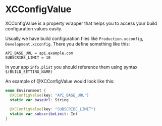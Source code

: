 #  XCConfigValue

XCConfigValue is a property wrapper that helps you to access your build configuration values easily.

Usually we have build configuration files like `Production.xcconfig`, `Development.xcconfig`. There you define something like this:

```xcconfig
API_BASE_URL = api.example.com
SUBSCRIBE_LIMIT = 10
```

In your app `info.plist` you should reference them using syntax `$(BUILD_SETTING_NAME)`

An example of @XCConfigValue would look like this:

```swift
enum Environment {
  @XCConfigValue(key: "API_BASE_URL")
  static var baseUrl: String
  
  @XCConfigValue(key: "SUBSCRIBE_LIMIT")
  static var subscribeLimit: Int
}
```
